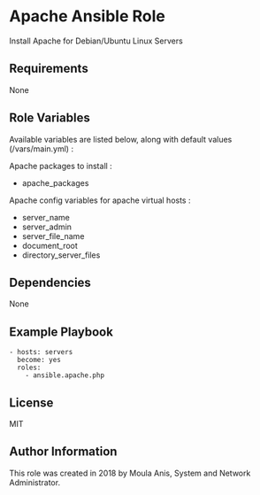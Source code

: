 # Apache Ansible Role

Install Apache for Debian/Ubuntu Linux Servers

## Requirements

None

## Role Variables

Available variables are listed below, along with default values (/vars/main.yml) :

Apache packages to install :
- apache_packages

Apache config variables for apache virtual hosts :
- server_name
- server_admin
- server_file_name
- document_root
- directory_server_files



## Dependencies

None

## Example Playbook

    - hosts: servers
      become: yes
      roles:
        - ansible.apache.php

## License

MIT

## Author Information

This role was created in 2018 by Moula Anis, System and Network Administrator.
